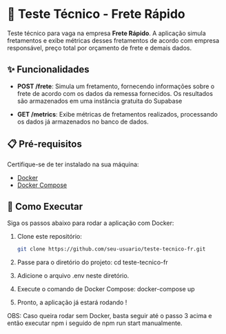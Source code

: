 # 🚚 Teste Técnico - Frete Rápido

Teste técnico para vaga na empresa **Frete Rápido**. A aplicação simula fretamentos e exibe métricas desses fretamentos de acordo com empresa responsável, preço total por orçamento de frete e demais dados.

## ✨ Funcionalidades

- **POST /frete**: Simula um fretamento, fornecendo informações sobre o frete de acordo com os dados da remessa fornecidos. Os resultados são armazenados em uma instância gratuita do Supabase

- **GET /metrics**: Exibe métricas de fretamentos realizados, processando os dados já armazenados no banco de dados.

## 📋 Pré-requisitos

Certifique-se de ter instalado na sua máquina:

- [Docker](https://www.docker.com/)
- [Docker Compose](https://docs.docker.com/compose/)

## 🚀 Como Executar

Siga os passos abaixo para rodar a aplicação com Docker:

1. Clone este repositório:

   ```bash
   git clone https://github.com/seu-usuario/teste-tecnico-fr.git

2. Passe para o diretório do projeto:
  cd teste-tecnico-fr

3. Adicione o arquivo .env neste diretório.

4. Execute o comando de Docker Compose:
  docker-compose up

5. Pronto, a aplicação já estará rodando !

OBS: Caso queira rodar sem Docker, basta seguir até o passo 3 acima e então executar npm i seguido de npm run start manualmente.